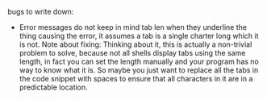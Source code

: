 
bugs to write down:
- Error messages do not keep in mind tab len when they underline the thing causing the error,
  it assumes a tab is a single charter long which it is not.
  Note about fixing: Thinking about it, this is actually a non-trivial problem to solve, because not all shells
  display tabs using the same length, in fact you can set the length manually and your program has
  no way to know what it is. So maybe you just want to replace all the tabs in the code snippet
  with spaces to ensure that all characters in it are in a predictable location.
